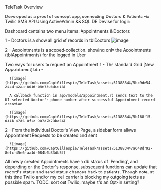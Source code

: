 TeleTask Overview

Developed as a proof of concept app, connecting Doctors & Patients via Twilio SMS API
Using ActiveAdmin && SQL DB
Devise for login

Dashboard contains two menu items: Appointments & Doctors:

  1 - Doctors is a show all grid of records in tblDoctors
  ![image](https://github.com/CaptGillespie/TeleTask/assets/51388344/40943ed6-f494-45ca-81b7-563ebcadca43)

  2 - Appointments is a scoped-collection, showing only the Appointments (tblAppointments) for the logged in User

Two ways for users to request an Appointment
  1 - The standard Grid [New Appointment] btn -
  
      ![image](https://github.com/CaptGillespie/TeleTask/assets/51388344/5bc9de54-24cd-42aa-8d56-b5e75c6dce13)

      A callback function in app/models/appointment.rb sends text to the UI-selected Doctor's phone number after successful Appointment record creation
      
      ![image](https://github.com/CaptGillespie/TeleTask/assets/51388344/5b168f15-041b-47d6-8f1c-987d7b73ba56)
      
  2 - From the individual Doctor's View Page, a sidebar form allows Appointment Requests to be created and sent
  
      ![image](https://github.com/CaptGillespie/TeleTask/assets/51388344/a648d792-8efc-45e6-aa4d-084b0b33db5f)

All newly created Appointments have a db status of 'Pending', and depending on the Doctor's response, 
subsequent functions can update that record's status and send status changes back to patients. 
Though note, at this time Twilio and/or my cell carrier is blocking my outgoing texts as possible spam.
TODO: sort out Twilio, maybe it's an Opt-in setting?
